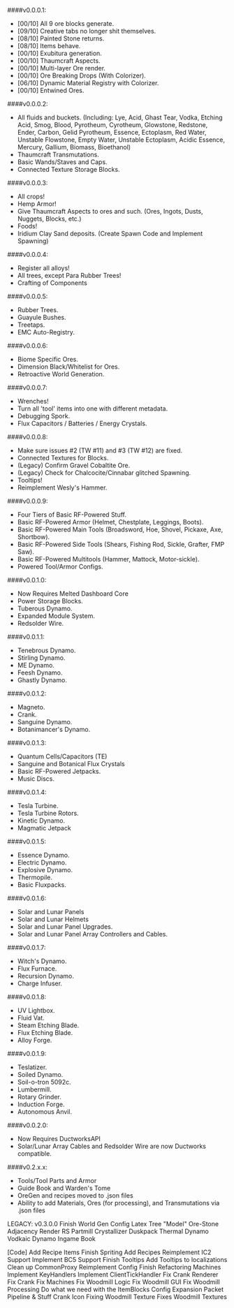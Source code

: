 ####v0.0.0.1:
* [00/10] All 9 ore blocks generate. 
* [09/10] Creative tabs no longer shit themselves.
* [08/10] Painted Stone returns.
* [08/10] Items behave.
* [00/10] Exubitura generation.
* [00/10] Thaumcraft Aspects.
* [00/10] Multi-layer Ore render.
* [00/10] Ore Breaking Drops (With Colorizer).
* [06/10] Dynamic Material Registry with Colorizer.
* [00/10] Entwined Ores.

####v0.0.0.2:
* All fluids and buckets. (Including: Lye, Acid, Ghast Tear, Vodka, Etching Acid, Smog, Blood, Pyrotheum, Cyrotheum, Glowstone, Redstone, Ender, Carbon, Gelid Pyrotheum, Essence, Ectoplasm, Red Water, Unstable Flowstone, Empty Water, Unstable Ectoplasm, Acidic Essence, Mercury, Gallium, Biomass, Bioethanol)
* Thaumcraft Transmutations.
* Basic Wands/Staves and Caps.
* Connected Texture Storage Blocks.

####v0.0.0.3:
* All crops!
* Hemp Armor!
* Give Thaumcraft Aspects to ores and such. (Ores, Ingots, Dusts, Nuggets, Blocks, etc.)
* Foods!
* Iridium Clay Sand deposits. (Create Spawn Code and Implement Spawning)

####v0.0.0.4:
* Register all alloys!
* All trees, except Para Rubber Trees!
* Crafting of Components

####v0.0.0.5:
* Rubber Trees.
* Guayule Bushes.
* Treetaps.
* EMC Auto-Registry.

####v0.0.0.6:
* Biome Specific Ores.
* Dimension Black/Whitelist for Ores.
* Retroactive World Generation.

####v0.0.0.7:
* Wrenches!
* Turn all 'tool' items into one with different metadata.
* Debugging Spork.
* Flux Capacitors / Batteries / Energy Crystals.

####v0.0.0.8:
* Make sure issues #2 (TW #11) and #3 (TW #12) are fixed.
* Connected Textures for Blocks.
* (Legacy) Confirm Gravel Cobaltite Ore.
* (Legacy) Check for Chalcocite/Cinnabar glitched Spawning.
* Tooltips!
* Reimplement Wesly's Hammer.

####v0.0.0.9:
* Four Tiers of Basic RF-Powered Stuff.
* Basic RF-Powered Armor (Helmet, Chestplate, Leggings, Boots).
* Basic RF-Powered Main Tools (Broadsword, Hoe, Shovel, Pickaxe, Axe, Shortbow).
* Basic RF-Powered Side Tools (Shears, Fishing Rod, Sickle, Grafter, FMP Saw).
* Basic RF-Powered Multitools (Hammer, Mattock, Motor-sickle).
* Powered Tool/Armor Configs.

####v0.0.1.0:
* Now Requires Melted Dashboard Core
* Power Storage Blocks.
* Tuberous Dynamo.
* Expanded Module System.
* Redsolder Wire.

####v0.0.1.1:
* Tenebrous Dynamo.
* Stirling Dynamo.
* ME Dynamo.
* Feesh Dynamo.
* Ghastly Dynamo.

####v0.0.1.2:
* Magneto.
* Crank.
* Sanguine Dynamo.
* Botanimancer's Dynamo.

####v0.0.1.3:
* Quantum Cells/Capacitors (TE)
* Sanguine and Botanical Flux Crystals
* Basic RF-Powered Jetpacks.
* Music Discs.

####v0.0.1.4:
* Tesla Turbine.
* Tesla Turbine Rotors.
* Kinetic Dynamo.
* Magmatic Jetpack

####v0.0.1.5:
* Essence Dynamo.
* Electric Dynamo.
* Explosive Dynamo.
* Thermopile.
* Basic Fluxpacks.

####v0.0.1.6:
* Solar and Lunar Panels
* Solar and Lunar Helmets
* Solar and Lunar Panel Upgrades.
* Solar and Lunar Panel Array Controllers and Cables.

####v0.0.1.7:
* Witch's Dynamo.
* Flux Furnace.
* Recursion Dynamo.
* Charge Infuser.

####v0.0.1.8:
* UV Lightbox.
* Fluid Vat.
* Steam Etching Blade.
* Flux Etching Blade.
* Alloy Forge.

####v0.0.1.9:
* Teslatizer.
* Soiled Dynamo.
* Soil-o-tron 5092c.
* Lumbermill.
* Rotary Grinder.
* Induction Forge.
* Autonomous Anvil.

####v0.0.2.0:
* Now Requires DuctworksAPI
* Solar/Lunar Array Cables and Redsolder Wire are now Ductworks compatible.


####v0.2.x.x:
* Tools/Tool Parts and Armor
* Guide Book and Warden's Tome
* OreGen and recipes moved to .json files
* Ability to add Materials, Ores (for processing), and Transmutations via .json files

LEGACY:
v0.3.0.0
Finish World Gen Config
Latex Tree "Model"
Ore-Stone Adjacency Render
RS Partmill
Crystallizer
Duskpack
Thermal Dynamo
Vodkaic Dynamo
Ingame Book

[Code]
Add Recipe Items
Finish Spriting
Add Recipes
Reimplement IC2 Support
Implement BC5 Support
Finish Tooltips
Add Tooltips to localizations
Clean up CommonProxy
Reimplement Config
Finish Refactoring Machines
Implement KeyHandlers
Implement ClientTickHandler
Fix Crank Renderer
Fix Crank
Fix Machines
Fix Woodmill Logic
Fix Woodmill GUI
Fix Woodmill Processing
Do what we need with the ItemBlocks
Config Expansion
Packet Pipeline & Stuff
Crank Icon Fixing
Woodmill Texture Fixes
Woodmill Textures